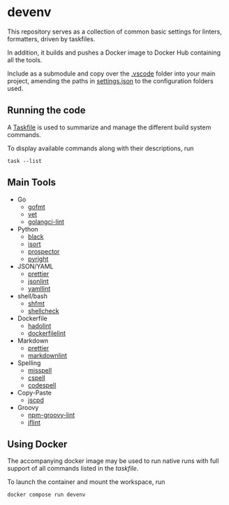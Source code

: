 # devenv

This repository serves as a collection of common basic settings for linters, formatters, driven by taskfiles.

In addition, it builds and pushes a Docker image to Docker Hub containing all the tools.

Include as a submodule and copy over the [.vscode](./.vscode) folder into your main project, amending the paths in [settings.json](./.vscode/settings.json) to the configuration folders used.

## Running the code

A [Taskfile](./Taskfile.yml) is used to summarize and manage the different build system commands.

To display available commands along with their descriptions, run

    task --list

## Main Tools

- Go
  - [gofmt](https://pkg.go.dev/cmd/gofmt)
  - [vet](https://pkg.go.dev/cmd/vet)
  - [golangci-lint](https://github.com/golangci/golangci-lint)
- Python
  - [black](tbd)
  - [isort](tbd)
  - [prospector](tbd)
  - [pyright](tbd)
- JSON/YAML
  - [prettier](https://github.com/prettier/prettier)
  - [jsonlint](https://github.com/zaach/jsonlint)
  - [yamllint](https://github.com/adrienverge/yamllint)
- shell/bash
  - [shfmt](https://github.com/mvdan/sh)
  - [shellcheck](https://github.com/koalaman/shellcheck)
- Dockerfile
  - [hadolint](https://github.com/hadolint/hadolint)
  - [dockerfilelint](https://github.com/replicatedhq/dockerfilelint)
- Markdown
  - [prettier](https://github.com/prettier/prettier)
  - [markdownlint](https://github.com/DavidAnson/markdownlint)
- Spelling
  - [misspell](https://github.com/client9/misspell)
  - [cspell](https://github.com/streetsidesoftware/cspell)
  - [codespell](https://github.com/codespell-project/codespell)
- Copy-Paste
  - [jscpd](https://github.com/kucherenko/jscpd)
- Groovy
  - [npm-groovy-lint](https://github.com/nvuillam/npm-groovy-lint)
  - [jflint](https://github.com/miyajan/jflint)

## Using Docker

The accompanying docker image may be used to run native runs with full support of all commands listed in the _taskfile_.

To launch the container and mount the workspace, run

    docker compose run devenv
